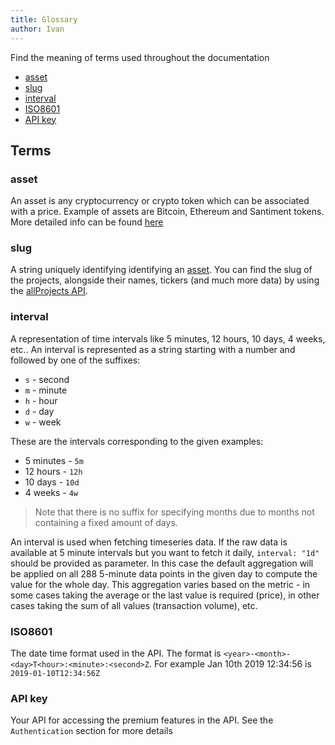 ```yaml
---
title: Glossary
author: Ivan
---
```


Find the meaning of terms used throughout the documentation

- [asset](#asset)
- [slug](#slug)
- [interval](#interval)
- [ISO8601](#ISO8601)
- [API key](#Api-key)

## Terms

### asset

An asset is any cryptocurrency or crypto token which can be associated with a price. Example of assets are Bitcoin, Ethereum and Santiment tokens.
More detailed info can be found [here](./asset/index)

### slug

A string uniquely identifying identifying an [asset](./asset/index). You can find the slug of the projects, alongside their names, tickers (and much more data) by using the [allProjects API](https://api.santiment.net/graphiql?query=%7B%0A%20%20allProjects%20%7B%0A%20%20%20%20slug%0A%20%20%20%20name%0A%20%20%20%20ticker%0A%20%20%20%20infrastructure%0A%20%20%20%20mainContractAddress%0A%20%20%7D%0A%7D%0A).

### interval

A representation of time intervals like 5 minutes, 12 hours, 10 days, 4 weeks, etc..
An interval is represented as a string starting with a number and followed by one of the suffixes:

- `s` - second
- `m` - minute
- `h` - hour
- `d` - day
- `w` - week

These are the intervals corresponding to the given examples:

- 5 minutes - `5m`
- 12 hours - `12h`
- 10 days - `10d`
- 4 weeks - `4w`

> Note that there is no suffix for specifying months due to months not containing a fixed amount of days.

An interval is used when fetching timeseries data. If the raw data is
available at 5 minute intervals but you want to fetch it daily, `interval: "1d"`
should be provided as parameter. In this case the default aggregation will be applied on all 288 5-minute data points in the given day to compute the value for the whole day. This aggregation varies based on the metric - in some cases taking the average or the last value is required (price), in other cases taking the sum of all values (transaction volume), etc.

### ISO8601

The date time format used in the API. The format is `<year>-<month>-<day>T<hour>:<minute>:<second>Z`.
For example Jan 10th 2019 12:34:56 is `2019-01-10T12:34:56Z`

### API key

Your API for accessing the premium features in the API. See the `Authentication` section for more details

